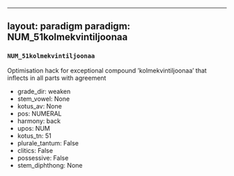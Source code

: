 
---
layout: paradigm
paradigm: NUM_51kolmekvintiljoonaa
---
### ` NUM_51kolmekvintiljoonaa `

Optimisation hack for exceptional compound ’kolmekvintiljoonaa’ that inflects in all parts with agreement
* grade_dir: weaken
* stem_vowel: None
* kotus_av: None
* pos: NUMERAL
* harmony: back
* upos: NUM
* kotus_tn: 51
* plurale_tantum: False
* clitics: False
* possessive: False
* stem_diphthong: None
